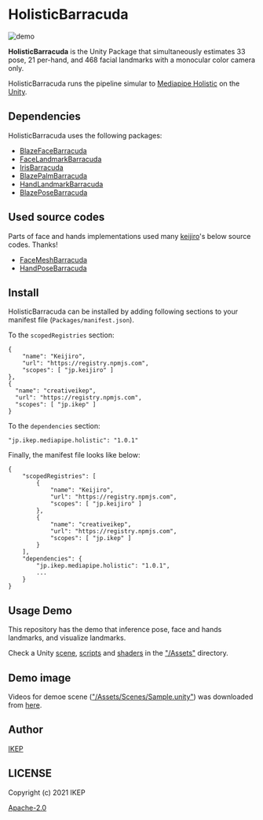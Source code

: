 # HolisticBarracuda
![demo](https://user-images.githubusercontent.com/34697515/136178988-9a6c37cb-09a2-43e4-9f05-f8c4908b8665.gif)

**HolisticBarracuda** is the Unity Package that simultaneously estimates 33 pose, 21 per-hand, and 468 facial landmarks with a monocular color camera only.

HolisticBarracuda runs the pipeline simular to [Mediapipe Holistic](https://google.github.io/mediapipe/solutions/holistic) on the [Unity](https://unity.com/).

## Dependencies
HolisticBarracuda uses the following packages:
- [BlazeFaceBarracuda](https://github.com/keijiro/BlazeFaceBarracuda)
- [FaceLandmarkBarracuda](https://github.com/keijiro/FaceLandmarkBarracuda)
- [IrisBarracuda](https://github.com/keijiro/IrisBarracuda)
- [BlazePalmBarracuda](https://github.com/keijiro/BlazePalmBarracuda)
- [HandLandmarkBarracuda](https://github.com/keijiro/HandLandmarkBarracuda)
- [BlazePoseBarracuda](https://github.com/creativeIKEP/BlazePoseBarracuda)

## Used source codes
Parts of face and hands implementations used many [keijiro](https://github.com/keijiro)'s below source codes. Thanks!
- [FaceMeshBarracuda](https://github.com/keijiro/FaceMeshBarracuda)
- [HandPoseBarracuda](https://github.com/keijiro/HandPoseBarracuda)

## Install
HolisticBarracuda can be installed by adding following sections to your manifest file (`Packages/manifest.json`).

To the `scopedRegistries` section:
```
{
    "name": "Keijiro",
    "url": "https://registry.npmjs.com",
    "scopes": [ "jp.keijiro" ]
},
{
  "name": "creativeikep",
  "url": "https://registry.npmjs.com",
  "scopes": [ "jp.ikep" ]
}
```
To the `dependencies` section:
```
"jp.ikep.mediapipe.holistic": "1.0.1"
```
Finally, the manifest file looks like below:
```
{
    "scopedRegistries": [
        {
            "name": "Keijiro",
            "url": "https://registry.npmjs.com",
            "scopes": [ "jp.keijiro" ]
        },
        {
            "name": "creativeikep",
            "url": "https://registry.npmjs.com",
            "scopes": [ "jp.ikep" ]
        }
    ],
    "dependencies": {
        "jp.ikep.mediapipe.holistic": "1.0.1",
        ...
    }
}
```

## Usage Demo
This repository has the demo that inference pose, face and hands landmarks, and visualize landmarks.

Check a Unity [scene](/Assets/Scenes/Sample.unity), [scripts](/Assets/Scripts) and [shaders](/Assets/Shaders) in the ["/Assets"](/Assets) directory.

## Demo image
Videos for demoe scene (["/Assets/Scenes/Sample.unity"](/Assets/Scenes/Sample.unity)) was downloaded from [here](https://www.pexels.com/ja-jp/video/7559286/).

## Author
[IKEP](https://ikep.jp)

## LICENSE
Copyright (c) 2021 IKEP

[Apache-2.0](/LICENSE.md)